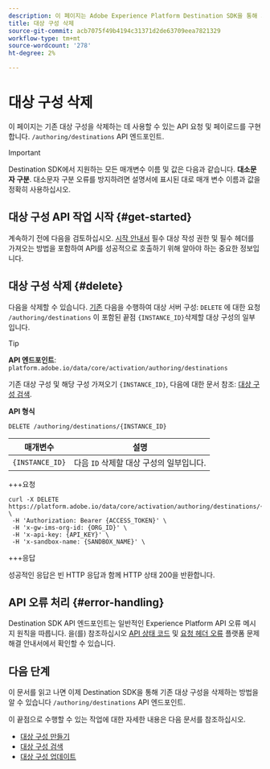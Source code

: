 ```yaml
---
description: 이 페이지는 Adobe Experience Platform Destination SDK을 통해 기존 대상 구성을 삭제하는 데 사용되는 API 호출을 구현합니다.
title: 대상 구성 삭제
source-git-commit: acb7075f49b4194c31371d2de63709eea7821329
workflow-type: tm+mt
source-wordcount: '278'
ht-degree: 2%

---
```



# 대상 구성 삭제

이 페이지는 기존 대상 구성을 삭제하는 데 사용할 수 있는 API 요청 및 페이로드를 구현합니다. `/authoring/destinations` API 엔드포인트.

>[!IMPORTANT]
>
>Destination SDK에서 지원하는 모든 매개변수 이름 및 값은 다음과 같습니다. **대소문자 구분**. 대소문자 구분 오류를 방지하려면 설명서에 표시된 대로 매개 변수 이름과 값을 정확히 사용하십시오.

## 대상 구성 API 작업 시작 {#get-started}

계속하기 전에 다음을 검토하십시오. [시작 안내서](../../getting-started.md) 필수 대상 작성 권한 및 필수 헤더를 가져오는 방법을 포함하여 API를 성공적으로 호출하기 위해 알아야 하는 중요한 정보입니다.

## 대상 구성 삭제 {#delete}

다음을 삭제할 수 있습니다. [기존](create-destination-configuration.md) 다음을 수행하여 대상 서버 구성: `DELETE` 에 대한 요청 `/authoring/destinations` 이 포함된 끝점 `{INSTANCE_ID}`삭제할 대상 구성의 일부입니다.

>[!TIP]
>
>**API 엔드포인트**: `platform.adobe.io/data/core/activation/authoring/destinations`

기존 대상 구성 및 해당 구성 가져오기 `{INSTANCE_ID}`, 다음에 대한 문서 참조: [대상 구성 검색](retrieve-destination-configuration.md).

**API 형식**

```http
DELETE /authoring/destinations/{INSTANCE_ID}
```

| 매개변수 | 설명 |
| --------- | ----------- |
| `{INSTANCE_ID}` | 다음 `ID` 삭제할 대상 구성의 일부입니다. |

+++요청

```shell
curl -X DELETE https://platform.adobe.io/data/core/activation/authoring/destinations/{INSTANCE_ID} \
 -H 'Authorization: Bearer {ACCESS_TOKEN}' \
 -H 'x-gw-ims-org-id: {ORG_ID}' \
 -H 'x-api-key: {API_KEY}' \
 -H 'x-sandbox-name: {SANDBOX_NAME}' \
```

+++응답

성공적인 응답은 빈 HTTP 응답과 함께 HTTP 상태 200을 반환합니다.


## API 오류 처리 {#error-handling}

Destination SDK API 엔드포인트는 일반적인 Experience Platform API 오류 메시지 원칙을 따릅니다. 을(를) 참조하십시오 [API 상태 코드](../../../../landing/troubleshooting.md#api-status-codes) 및 [요청 헤더 오류](../../../../landing/troubleshooting.md#request-header-errors) 플랫폼 문제 해결 안내서에서 확인할 수 있습니다.

## 다음 단계

이 문서를 읽고 나면 이제 Destination SDK을 통해 기존 대상 구성을 삭제하는 방법을 알 수 있습니다 `/authoring/destinations` API 엔드포인트.

이 끝점으로 수행할 수 있는 작업에 대한 자세한 내용은 다음 문서를 참조하십시오.

* [대상 구성 만들기](create-destination-configuration.md)
* [대상 구성 검색](retrieve-destination-configuration.md)
* [대상 구성 업데이트](update-destination-configuration.md)

